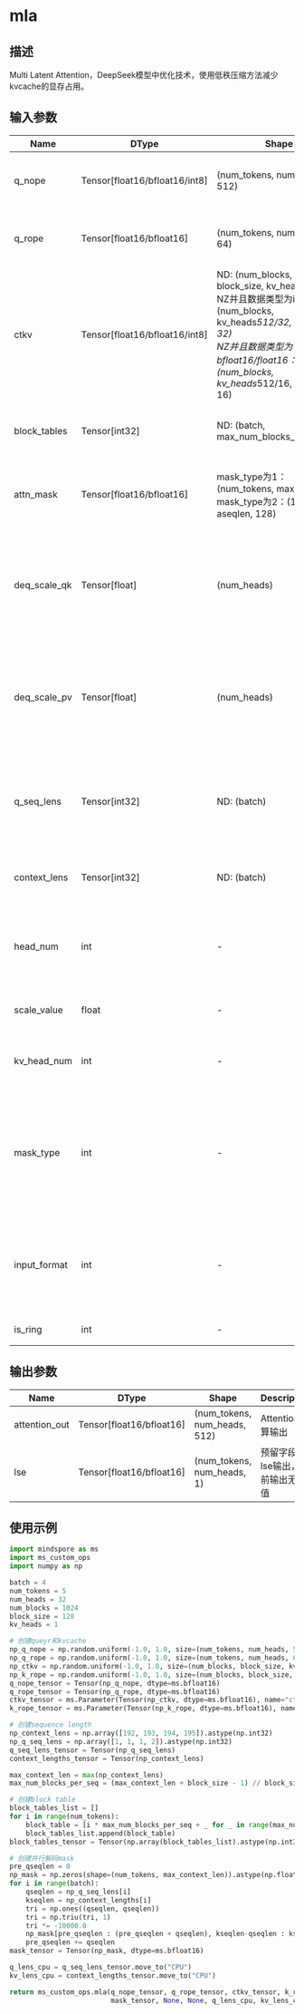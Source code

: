 # mla

## 描述

Multi Latent Attention，DeepSeek模型中优化技术，使用低秩压缩方法减少kvcache的显存占用。

## 输入参数

| Name             | DType                         | Shape                                                                                                                   | Optional | Inplace | Format | Description                                              |
|------------------|-------------------------------|-------------------------------------------------------------------------------------------------------------------------|----------|---------|--------|----------------------------------------------------------|
| q_nope           | Tensor[float16/bfloat16/int8] | (num_tokens, num_heads, 512)                                                                                            | No       | No      | ND     | 查询向量中不参与位置编码计算的部分                       |
| q_rope           | Tensor[float16/bfloat16]      | (num_tokens, num_heads, 64)                                                                                             | No       | No      | ND     | 查询向量中参与位置编码计算的部分                         |
| ctkv             | Tensor[float16/bfloat16/int8] | ND: (num_blocks, block_size, kv_heads, 512)<br>NZ并且数据类型为int8: (num_blocks, kv_heads*512/32, block_size, 32)<br>NZ并且数据类型为bfloat16/float16：(num_blocks, kv_heads*512/16, block_size, 16) | No       | No      | ND/NZ  | key/value缓存，不包含位置编码计算，数据类型为int8时，数据排布必须是NZ |
| block_tables     | Tensor[int32]                 | ND: (batch, max_num_blocks_per_query)                                                                                   | No       | No      | ND     | 每个query的kvcache的block映射表                          |
| attn_mask        | Tensor[float16/bfloat16]      | mask_type为1：(num_tokens, max_seq_len)<br>mask_type为2：(125 + 2 * aseqlen, 128)                                        | Yes      | No      | ND     | 注意力掩码，mask_type不为0时需要传入                     |
| deq_scale_qk     | Tensor[float]                 | (num_heads)                                                                                                             | Yes      | No      | ND     | 用于qnope per_head静态对称量化，当kvcache为NZ并且数据类型为int8时需要传入 |
| deq_scale_pv     | Tensor[float]                 | (num_heads)                                                                                                             | Yes      | No      | ND     | 用于ctkv per_head静态对称量化，当kvcache为NZ并且数据类型为int8时需要传入 |
| q_seq_lens       | Tensor[int32]                 | ND: (batch)                                                                                                             | No       | No      | ND     | 每个batch对应的query长度，取值范围[1, 4]。需要CPU Tensor   |
| context_lens     | Tensor[int32]                 | ND: (batch)                                                                                                             | No       | No      | ND     | 每个batch对应的kv长度。需要CPU Tensor                    |
| head_num         | int                           | -                                                                                                                       | Yes      | -       | -      | query头数量，取值范围{8, 16, 32, 64, 128}，默认值32       |
| scale_value      | float                         | -                                                                                                                       | Yes      | -       | -      | Q*K后的缩放系数，取值范围(0, 1]                          |
| kv_head_num      | int                           | -                                                                                                                       | Yes      | -       | -      | kv头数量，当前只支持取值1，默认值1                       |
| mask_type        | int                           | -                                                                                                                       | Yes      | -       | -      | mask类型，取值：0-无mask；1-并行解码mask；2：传入固定shape的mask。默认值为0 |
| input_format     | int                           | -                                                                                                                       | Yes      | -       | -      | 指定ctkv和k_rope的输入排布格式：0-ND；1-NZ。默认值为0     |
| is_ring          | int                           | -                                                                                                                       | Yes      | -       | -      | 预留字段，当前取值为0                                    |

## 输出参数

| Name   | DType           | Shape                                | Description |
|--------|-----------------|--------------------------------------|-------------|
| attention_out | Tensor[float16/bfloat16] | (num_tokens, num_heads, 512)     | Attention计算输出    |
| lse | Tensor[float16/bfloat16] | (num_tokens, num_heads, 1)     | 预留字段，lse输出，当前输出无效值    |

## 使用示例

```python
import mindspore as ms
import ms_custom_ops
import numpy as np

batch = 4
num_tokens = 5
num_heads = 32
num_blocks = 1024
block_size = 128
kv_heads = 1

# 创建queyr和kvcache
np_q_nope = np.random.uniform(-1.0, 1.0, size=(num_tokens, num_heads, 512))
np_q_rope = np.random.uniform(-1.0, 1.0, size=(num_tokens, num_heads, 64))
np_ctkv = np.random.uniform(-1.0, 1.0, size=(num_blocks, block_size, kv_heads, 512))
np_k_rope = np.random.uniform(-1.0, 1.0, size=(num_blocks, block_size, kv_heads, 64))
q_nope_tensor = Tensor(np_q_nope, dtype=ms.bfloat16)
q_rope_tensor = Tensor(np_q_rope, dtype=ms.bfloat16)
ctkv_tensor = ms.Parameter(Tensor(np_ctkv, dtype=ms.bfloat16), name="ctkv")
k_rope_tensor = ms.Parameter(Tensor(np_k_rope, dtype=ms.bfloat16), name="k_rope")

# 创建sequence length
np_context_lens = np.array([192, 193, 194, 195]).astype(np.int32)
np_q_seq_lens = np.array([1, 1, 1, 2]).astype(np.int32)
q_seq_lens_tensor = Tensor(np_q_seq_lens)
context_lengths_tensor = Tensor(np_context_lens)

max_context_len = max(np_context_lens)
max_num_blocks_per_seq = (max_context_len + block_size - 1) // block_size

# 创建block table
block_tables_list = []
for i in range(num_tokens):
    block_table = [i * max_num_blocks_per_seq + _ for _ in range(max_num_blocks_per_seq)]
    block_tables_list.append(block_table)
block_tables_tensor = Tensor(np.array(block_tables_list).astype(np.int32))

# 创建并行解码mask
pre_qseqlen = 0
np_mask = np.zeros(shape=(num_tokens, max_context_len)).astype(np.float32)
for i in range(batch):
    qseqlen = np_q_seq_lens[i]
    kseqlen = np_context_lengths[i]
    tri = np.ones((qseqlen, qseqlen))
    tri = np.triu(tri, 1)
    tri *= -10000.0
    np_mask[pre_qseqlen : (pre_qseqlen + qseqlen), kseqlen-qseqlen : kseqlen] = tri
    pre_qseqlen += qseqlen
mask_tensor = Tensor(np_mask, dtype=ms.bfloat16)

q_lens_cpu = q_seq_lens_tensor.move_to("CPU")
kv_lens_cpu = context_lengths_tensor.move_to("CPU")

return ms_custom_ops.mla(q_nope_tensor, q_rope_tensor, ctkv_tensor, k_rope_tensor, block_tables_tensor,
                         mask_tensor, None, None, q_lens_cpu, kv_lens_cpu, num_heads, 0.1, kv_heads, 1)
```
